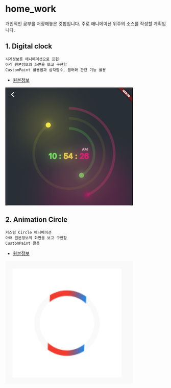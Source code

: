 # home_work

개인적인 공부를 저장해놓은 깃헙입니다. 
주로 애니메이션 위주의 소스를 작성할 계획입니다.

## 1. Digital clock
```
시계정보를 애니메이션으로 표현 
아래 원본정보의 화면을 보고 구현함
CustomPaint 활용법과 삼각함수, 블러와 관련 기능 활용
```
- [원본정보](https://www.youtube.com/watch?v=PigzP0D9xeg)
<img src="./assets/digital_clock.png" width="400" heigth="400">

## 2. Animation Circle
```
커스텀 Circle 애니메이션
아래 원본정보의 화면을 보고 구현함
CustomPaint 활용
```
- [원본정보](https://www.youtube.com/watch?v=72N-L_ylcho)
<img src="./assets/animation_circle.png" width="400" heigth="400">
